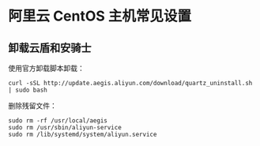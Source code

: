 # 阿里云 CentOS 主机常见设置

## 卸载云盾和安骑士

使用官方卸载脚本卸载：

```shell
curl -sSL http://update.aegis.aliyun.com/download/quartz_uninstall.sh | sudo bash
```

删除残留文件：

```shell
sudo rm -rf /usr/local/aegis
sudo rm /usr/sbin/aliyun-service
sudo rm /lib/systemd/system/aliyun.service
```


